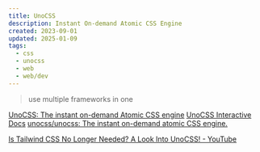 ```yaml
---
title: UnoCSS
description: Instant On-demand Atomic CSS Engine
created: 2023-09-01
updated: 2025-01-09
tags:
  - css
  - unocss
  - web
  - web/dev
---
```


> use multiple frameworks in one

[UnoCSS: The instant on-demand Atomic CSS engine](https://unocss.dev/)
[UnoCSS Interactive Docs](https://unocss.dev/interactive/)
[unocss/unocss: The instant on-demand atomic CSS engine.](https://github.com/unocss/unocss)

[Is Tailwind CSS No Longer Needed? A Look Into UnoCSS! - YouTube](https://www.youtube.com/watch?v=1vwq4uaYQGU)
